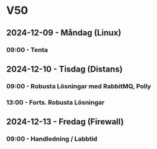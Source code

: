 # V50
## 2024-12-09 - Måndag (Linux)
### 09:00 - Tenta

## 2024-12-10 - Tisdag (Distans)
### 09:00 - Robusta Lösningar med RabbitMQ, Polly
### 13:00 - Forts. Robusta Lösningar

## 2024-12-13 - Fredag (Firewall)
### 09:00 - Handledning / Labbtid